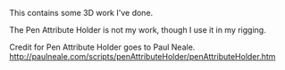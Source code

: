 This contains some 3D work I've done.



The Pen Attribute Holder is not my work, though I use it in my rigging.

Credit for Pen Attribute Holder goes to Paul Neale. http://paulneale.com/scripts/penAttributeHolder/penAttributeHolder.htm
